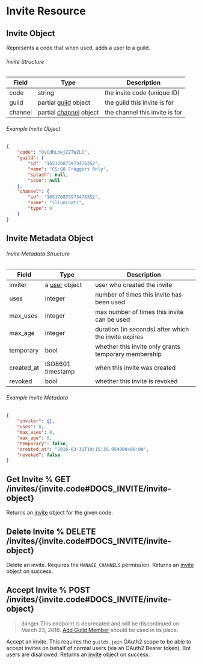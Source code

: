 # Invite Resource

## Invite Object

Represents a code that when used, adds a user to a guild.

###### Invite Structure

| Field | Type | Description |
|-------|------|-------------|
| code | string | the invite code (unique ID) |
| guild | partial [guild](#DOCS_GUILD/guild-object) object | the guild this invite is for |
| channel | partial [channel](#DOCS_CHANNEL/channel-object) object | the channel this invite is for |

###### Example Invite Object

```json
{
	"code": "0vCdhLbwjZZTWZLD",
	"guild": {
		"id": "165176875973476352",
		"name": "CS:GO Fraggers Only",
		"splash": null,
		"icon": null
	},
	"channel": {
		"id": "165176875973476352",
		"name": "illuminati",
		"type": 0
	}
}
```

## Invite Metadata Object

###### Invite Metadata Structure

| Field | Type | Description |
|-------|------|-------------|
| inviter | a [user](#DOCS_USER/user-object) object | user who created the invite |
| uses | integer | number of times this invite has been used |
| max_uses | integer | max number of times this invite can be used |
| max_age | integer | duration (in seconds) after which the invite expires |
| temporary | bool | whether this invite only grants temporary membership |
| created_at | ISO8601 timestamp | when this invite was created |
| revoked | bool | whether this invite is revoked |

###### Example Invite Metadata

```json
{
	"inviter": {},
	"uses": 0,
	"max_uses": 0,
	"max_age": 0,
	"temporary": false,
	"created_at": "2016-03-31T19:15:39.954000+00:00",
	"revoked": false
}
```

## Get Invite % GET /invites/{invite.code#DOCS_INVITE/invite-object}

Returns an [invite](#DOCS_INVITE/invite-object) object for the given code.

## Delete Invite % DELETE /invites/{invite.code#DOCS_INVITE/invite-object}

Delete an invite. Requires the `MANAGE_CHANNELS` permission. Returns an [invite](#DOCS_INVITE/invite-object) object on success.

## Accept Invite % POST /invites/{invite.code#DOCS_INVITE/invite-object}

>danger
>This endpoint is deprecated and will be discontinued on March 23, 2018. [Add Guild Member](#DOCS_GUILD/add-guild-member) should be used in its place.

Accept an invite. This requires the `guilds.join` OAuth2 scope to be able to accept invites on behalf of normal users (via an OAuth2 Bearer token). Bot users are disallowed. Returns an [invite](#DOCS_INVITE/invite-object) object on success.
